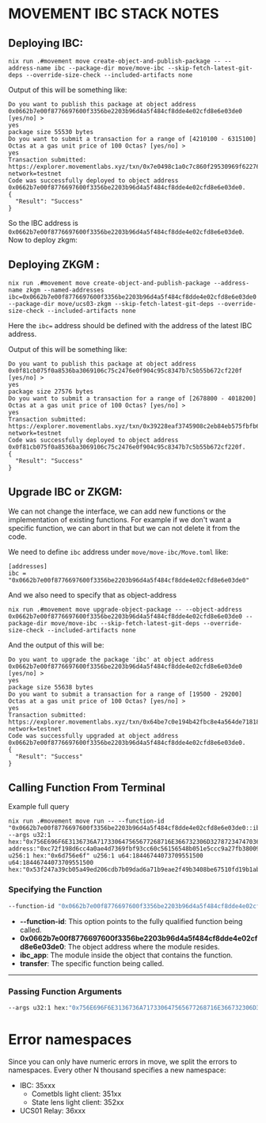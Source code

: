 # MOVEMENT IBC STACK NOTES

## Deploying IBC:

```
nix run .#movement move create-object-and-publish-package -- --address-name ibc --package-dir move/move-ibc --skip-fetch-latest-git-deps --override-size-check --included-artifacts none
```

Output of this will be something like:

```
Do you want to publish this package at object address 0x0662b7e00f8776697600f3356be2203b96d4a5f484cf8dde4e02cfd8e6e03de0 [yes/no] >
yes
package size 55530 bytes
Do you want to submit a transaction for a range of [4210100 - 6315100] Octas at a gas unit price of 100 Octas? [yes/no] >
yes
Transaction submitted: https://explorer.movementlabs.xyz/txn/0x7e0498c1a0c7c860f29530969f62276ceee09ecc5d66c010a749d2a302a78c8c?network=testnet
Code was successfully deployed to object address 0x0662b7e00f8776697600f3356be2203b96d4a5f484cf8dde4e02cfd8e6e03de0.
{
  "Result": "Success"
}
```

So the IBC address is `0x0662b7e00f8776697600f3356be2203b96d4a5f484cf8dde4e02cfd8e6e03de0`. Now to deploy zkgm:

## Deploying ZKGM :

```
nix run .#movement move create-object-and-publish-package --address-name zkgm --named-addresses ibc=0x0662b7e00f8776697600f3356be2203b96d4a5f484cf8dde4e02cfd8e6e03de0 --package-dir move/ucs03-zkgm --skip-fetch-latest-git-deps --override-size-check --included-artifacts none
```

Here the `ibc=` address should be defined with the address of the latest IBC address.

Output of this will be something like:

```
Do you want to publish this package at object address 0x0f81cb075f0a8536ba3069106c75c2476e0f904c95c8347b7c5b55b672cf220f [yes/no] >
yes
package size 27576 bytes
Do you want to submit a transaction for a range of [2678800 - 4018200] Octas at a gas unit price of 100 Octas? [yes/no] >
yes
Transaction submitted: https://explorer.movementlabs.xyz/txn/0x39228eaf3745908c2eb84eb575fbfb665f422931eb4e9a26e775736f79896bda?network=testnet
Code was successfully deployed to object address 0x0f81cb075f0a8536ba3069106c75c2476e0f904c95c8347b7c5b55b672cf220f.
{
  "Result": "Success"
}
```

## Upgrade IBC or ZKGM:

We can not change the interface, we can add new functions or the implementation of existing functions. For example if we don't want a specific function, we can abort in that but we can not delete it from the code.

We need to define `ibc` address under `move/move-ibc/Move.toml` like:

```
[addresses]
ibc = "0x0662b7e00f8776697600f3356be2203b96d4a5f484cf8dde4e02cfd8e6e03de0"
```

And we also need to specify that as object-address

```
nix run .#movement move upgrade-object-package -- --object-address 0x0662b7e00f8776697600f3356be2203b96d4a5f484cf8dde4e02cfd8e6e03de0 --package-dir move/move-ibc --skip-fetch-latest-git-deps --override-size-check --included-artifacts none
```

And the output of this will be:

```
Do you want to upgrade the package 'ibc' at object address 0x0662b7e00f8776697600f3356be2203b96d4a5f484cf8dde4e02cfd8e6e03de0 [yes/no] >
yes
package size 55638 bytes
Do you want to submit a transaction for a range of [19500 - 29200] Octas at a gas unit price of 100 Octas? [yes/no] >
yes
Transaction submitted: https://explorer.movementlabs.xyz/txn/0x64be7c0e194b42fbc8e4a564de71818b9ac9922e371fa1bf4a59e466f73739b8?network=testnet
Code was successfully upgraded at object address 0x0662b7e00f8776697600f3356be2203b96d4a5f484cf8dde4e02cfd8e6e03de0.
{
  "Result": "Success"
}
```

## Calling Function From Terminal

Example full query

```
nix run .#movement move run -- --function-id "0x0662b7e00f8776697600f3356be2203b96d4a5f484cf8dde4e02cfd8e6e03de0::ibc_app::transfer" --args u32:1 hex:"0x756E696F6E3136736A717330647565677268716E366732306D3278723474703678747630796D66753463756175616834346C793871666B7A6D71743879797778" address:"0xc72f198d6cc4a0ae4d7369fbf93cc60c56156548b051e5ccc9a27fb380099467" u256:1 hex:"0x6d756e6f" u256:1 u64:18446744073709551500 u64:18446744073709551500 hex:"0x53f247a39cb05a49ed206cdb7b09dad6a71b9eae2f49b3408be67510fd19b1ab"
```

### **Specifying the Function**

```bash
--function-id "0x0662b7e00f8776697600f3356be2203b96d4a5f484cf8dde4e02cfd8e6e03de0::ibc_app::transfer"
```

- **--function-id**: This option points to the fully qualified function being called.
- **0x0662b7e00f8776697600f3356be2203b96d4a5f484cf8dde4e02cfd8e6e03de0**: The object address where the module resides.
- **ibc_app**: The module inside the object that contains the function.
- **transfer**: The specific function being called.

______________________________________________________________________

### **Passing Function Arguments**

```bash
--args u32:1 hex:"0x756E696F6E3136736A717330647565677268716E366732306D3278723474703678747630796D66753463756175616834346C793871666B7A6D71743879797778" address:"0xc72f198d6cc4a0ae4d7369fbf93cc60c56156548b051e5ccc9a27fb380099467" u256:1 hex:"0x6d756e6f" u256:1 u64:18446744073709551500 u64:18446744073709551500 hex:"0x53f247a39cb05a49ed206cdb7b09dad6a71b9eae2f49b3408be67510fd19b1ab"
```

# Error namespaces

Since you can only have numeric errors in move, we split the errors to namespaces. Every other
N thousand specifies a new namespace:

- IBC: 35xxx
  - Cometbls light client: 351xx
  - State lens light client: 352xx
- UCS01 Relay: 36xxx
